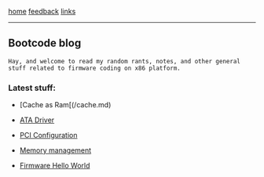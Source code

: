 [home](/) [feedback](/feedback) [links](/links)

-----------------------------------------------------------------------------

## Bootcode blog

	Hay, and welcome to read my random rants, notes, and other general
	stuff related to firmware coding on x86 platform.

### Latest stuff:

  - [Cache as Ram[(/cache.md)

  - [ATA Driver](/disks.md)

  - [PCI Configuration](/pciconfig.html)

  - [Memory management](/memory.md)

  - [Firmware Hello World](/reset.md)

